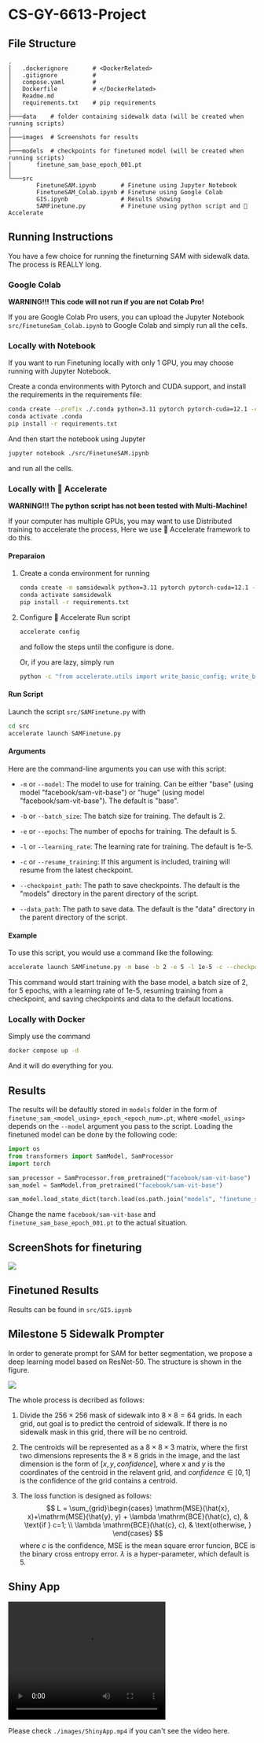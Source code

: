 # CS-GY-6613-Project

## File Structure
```
.
│   .dockerignore       # <DockerRelated>
│   .gitignore          #
│   compose.yaml        #
│   Dockerfile          # </DockerRelated>
│   Readme.md
│   requirements.txt    # pip requirements
│
├───data    # folder containing sidewalk data (will be created when running scripts)
│
├───images  # Screenshots for results
│
├───models  # checkpoints for finetuned model (will be created when running scripts)
│       finetune_sam_base_epoch_001.pt
│
└───src
        FinetuneSAM.ipynb       # Finetune using Jupyter Notebook
        FinetuneSAM_Colab.ipynb # Finetune using Google Colab
        GIS.ipynb               # Results showing
        SAMFinetune.py          # Finetune using python script and 🤗 Accelerate
```

## Running Instructions

You have a few choice for running the fineturning SAM with sidewalk data. The process is REALLY long.

### Google Colab

**WARNING!!! This code will not run if you are not Colab Pro!**

If you are Google Colab Pro users, you can upload the Jupyter Notebook `src/FinetuneSam_Colab.ipynb` to Google Colab and simply run all the cells.

### Locally with Notebook

If you want to run Finetuning locally with only 1 GPU, you may choose running with Jupyter Notebook.

Create a conda environments with Pytorch and CUDA support, and install the requirements in the requirements file:
```bash
conda create --prefix ./.conda python=3.11 pytorch pytorch-cuda=12.1 -c pytorch -c nvidia
conda activate .conda
pip install -r requirements.txt
```

And then start the notebook using Jupyter
```bash
jupyter notebook ./src/FinetuneSAM.ipynb
```
and run all the cells.

### Locally with 🤗 Accelerate

**WARNING!!! The python script has not been tested with Multi-Machine!**

If your computer has multiple GPUs, you may want to use Distributed training to accelerate the process, Here we use 🤗 Accelerate framework to do this.

#### Preparaion

1. Create a conda environment for running
    ```bash
    conda create -n samsidewalk python=3.11 pytorch pytorch-cuda=12.1 -c pytorch -c nvidia
    conda activate samsidewalk
    pip install -r requirements.txt
    ```

2. Configure 🤗 Accelerate
    Run script
    ```bash
    accelerate config
    ```
    and follow the steps until the configure is done.

    Or, if you are lazy, simply run
    ```bash
    python -c "from accelerate.utils import write_basic_config; write_basic_config(mixed_precision='fp16')"
    ```

#### Run Script
Launch the script `src/SAMFinetune.py` with
```bash
cd src
accelerate launch SAMFinetune.py
```

#### Arguments

Here are the command-line arguments you can use with this script:

- `-m` or `--model`: The model to use for training. Can be either "base" (using model "facebook/sam-vit-base") or "huge" (using model "facebook/sam-vit-base"). The default is "base".

- `-b` or `--batch_size`: The batch size for training. The default is 2.

- `-e` or `--epochs`: The number of epochs for training. The default is 5.

- `-l` or `--learning_rate`: The learning rate for training. The default is 1e-5.

- `-c` or `--resume_training`: If this argument is included, training will resume from the latest checkpoint.

- `--checkpoint_path`: The path to save checkpoints. The default is the "models" directory in the parent directory of the script.

- `--data_path`: The path to save data. The default is the "data" directory in the parent directory of the script.

#### Example

To use this script, you would use a command like the following:

```bash
accelerate launch SAMFinetune.py -m base -b 2 -e 5 -l 1e-5 -c --checkpoint_path ../models --data_path ../data
```

This command would start training with the base model, a batch size of 2, for 5 epochs, with a learning rate of 1e-5, resuming training from a checkpoint, and saving checkpoints and data to the default locations.

### Locally with Docker

Simply use the command
```bash
docker compose up -d
```

And it will do everything for you.

## Results
The results will be defaultly stored in `models` folder in the form of `finetune_sam_<model_using>_epoch_<epoch_num>.pt`, where `<model_using>` depends on the `--model` argument you pass to the script. Loading the finetuned model can be done by the following code:
```python
import os
from transformers import SamModel, SamProcessor
import torch

sam_processor = SamProcessor.from_pretrained("facebook/sam-vit-base")
sam_model = SamModel.from_pretrained("facebook/sam-vit-base")

sam_model.load_state_dict(torch.load(os.path.join("models", "finetune_sam_base_epoch_001.pt")))
```
Change the name `facebook/sam-vit-base` and `finetune_sam_base_epoch_001.pt` to the actual situation.

## ScreenShots for fineturing

![](./images/Finetune.png)

## Finetuned Results

Results can be found in `src/GIS.ipynb`

## Milestone 5 Sidewalk Prompter

In order to generate prompt for SAM for better segmentation, we propose a deep learning model based on ResNet-50. The structure is shown in the figure.

![](./images/structure.png)

The whole process is decribed as follows:

1. Divide the $256\times 256$ mask of sidewalk into $8\times 8=64$ grids. In each grid, out goal is to predict the centroid of sidewalk. If there is no sidewalk mask in this grid, there will be no centroid.

2. The centroids will be represented as a $8\times 8\times 3$ matrix, where the first two dimensions represents the $8\times 8$ grids in the image, and the last dimension is the form of $[x,y,confidence]$, where $x$ and $y$ is the coordinates of the centroid in the relavent grid, and $confidence\in [0,1]$ is the confidence of the grid contains a centroid.

3. The loss function is designed as follows:
$$
L = \sum_{grid}\begin{cases}
\mathrm{MSE}(\hat{x}, x)+\mathrm{MSE}(\hat{y}, y) + \lambda \mathrm{BCE}(\hat{c}, c), & \text{if } c=1; \\
\lambda \mathrm{BCE}(\hat{c}, c), & \text{otherwise, }
\end{cases}
$$
where $c$ is the confidence, MSE is the mean square error funcion, BCE is the binary cross entropy error. $\lambda$ is a hyper-parameter, which default is 5.

## Shiny App

<video width="320" height="240" controls>
  <source src="./images/ShinyApp.mp4" type="video/mp4">
</video>

Please check `./images/ShinyApp.mp4` if you can't see the video here.
